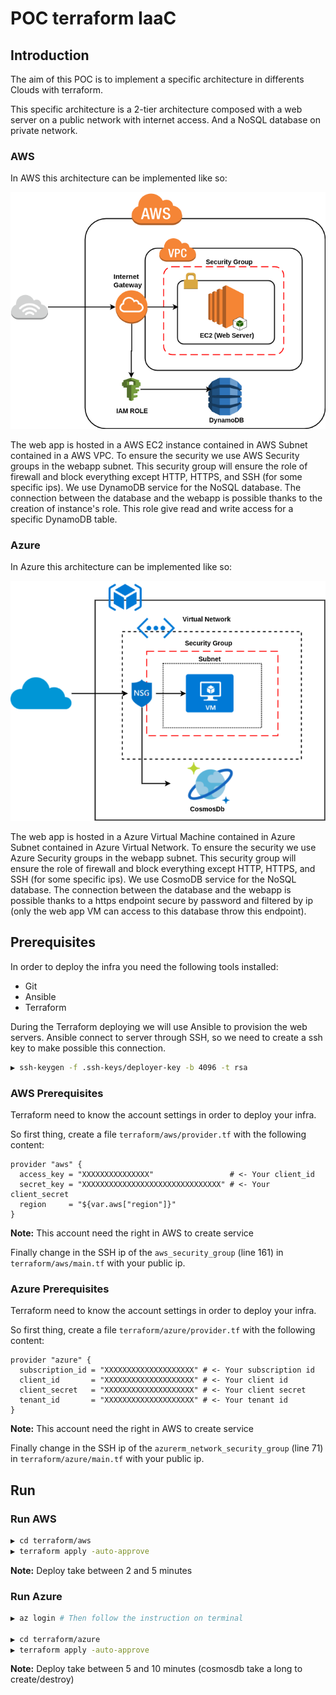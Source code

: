 # POC terraform IaaC

## Introduction

The aim of this POC is to implement a specific architecture in differents Clouds with terraform.

This specific architecture is a 2-tier architecture composed with a web server on a public network with internet access. 
And a NoSQL database on private network.

### AWS

In AWS this architecture can be implemented like so:

<p align="center">
  <img src="docs/img/aws_infra.png"
  alt="Aws corresponding architecture"/>
</p>

The web app is hosted in a AWS EC2 instance contained in AWS Subnet contained in a AWS VPC.
To ensure the security we use AWS Security groups in the webapp subnet. This security group will ensure the role of
firewall and block everything except HTTP, HTTPS, and SSH (for some specific ips).
We use DynamoDB service for the NoSQL database.
The connection between the database and the webapp is possible thanks to the creation of instance's role. This role
give read and write access for a specific DynamoDB table.

### Azure

In Azure this architecture can be implemented like so:

<p align="center">
  <img src="docs/img/azure_infra.png"
  alt="Azure corresponding architecture"/>
</p>

The web app is hosted in a Azure Virtual Machine contained in Azure Subnet contained in Azure Virtual Network.
To ensure the security we use Azure Security groups in the webapp subnet. This security group will ensure the role of
firewall and block everything except HTTP, HTTPS, and SSH (for some specific ips).
We use CosmoDB service for the NoSQL database.
The connection between the database and the webapp is possible thanks to a https endpoint secure by password 
and filtered by ip (only the web app VM can access to this database throw this endpoint).

## Prerequisites

In order to deploy the infra you need the following tools installed:

 - Git
 - Ansible
 - Terraform

During the Terraform deploying we will use Ansible to provision the web servers. Ansible connect to server through SSH,
so we need to create a ssh key to make possible this connection.

```bash
▶ ssh-keygen -f .ssh-keys/deployer-key -b 4096 -t rsa 
```

### AWS Prerequisites

Terraform need to know the account settings in order to deploy your infra.

So first thing, create a file `terraform/aws/provider.tf` with the following content:

```hcl-terraform
provider "aws" {
  access_key = "XXXXXXXXXXXXXXX"                 # <- Your client_id
  secret_key = "XXXXXXXXXXXXXXXXXXXXXXXXXXXXXXX" # <- Your client_secret
  region     = "${var.aws["region"]}"
}
```

<b>Note:</b> This account need the right in AWS to create service

Finally change in the SSH ip of the `aws_security_group` (line 161) in `terraform/aws/main.tf` with your public ip.

### Azure Prerequisites

Terraform need to know the account settings in order to deploy your infra.

So first thing, create a file `terraform/azure/provider.tf` with the following content:

```hcl-terraform
provider "azure" {
  subscription_id = "XXXXXXXXXXXXXXXXXXXX" # <- Your subscription id
  client_id       = "XXXXXXXXXXXXXXXXXXXX" # <- Your client id
  client_secret   = "XXXXXXXXXXXXXXXXXXXX" # <- Your client secret
  tenant_id       = "XXXXXXXXXXXXXXXXXXXX" # <- Your tenant id
}
```

<b>Note:</b> This account need the right in AWS to create service

Finally change in the SSH ip of the `azurerm_network_security_group` (line 71) in `terraform/azure/main.tf` with your public ip.

## Run

### Run AWS

```bash
▶ cd terraform/aws
▶ terraform apply -auto-approve
```

<b>Note:</b> Deploy take between 2 and 5 minutes

### Run Azure

```bash
▶ az login # Then follow the instruction on terminal

▶ cd terraform/azure
▶ terraform apply -auto-approve
```

<b>Note:</b> Deploy take between 5 and 10 minutes (cosmosdb take a long to create/destroy)
